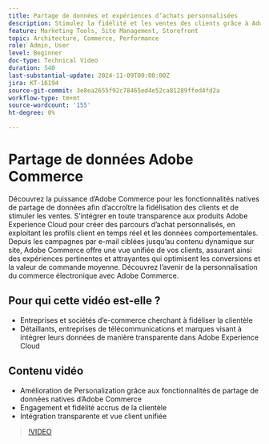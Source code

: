 ```yaml
---
title: Partage de données et expériences d’achats personnalisées
description: Stimulez la fidélité et les ventes des clients grâce à Adobe Commerce qui  le partage de données natif, ce qui permet des expériences d’achat personnalisées et une intégration transparente des données.
feature: Marketing Tools, Site Management, Storefront
topic: Architecture, Commerce, Performance
role: Admin, User
level: Beginner
doc-type: Technical Video
duration: 540
last-substantial-update: 2024-11-09T00:00:00Z
jira: KT-16194
source-git-commit: 3e8ea2655f92c78465ed4e52ca81289ffed4fd2a
workflow-type: tm+mt
source-wordcount: '155'
ht-degree: 0%

---
```



# Partage de données Adobe Commerce

Découvrez la puissance d’Adobe Commerce pour les fonctionnalités natives de partage de données afin d’accroître la fidélisation des clients et de stimuler les ventes.
S’intégrer en toute transparence aux produits Adobe Experience Cloud pour créer des parcours d’achat personnalisés, en exploitant les profils client en temps réel et les données comportementales. Depuis les campagnes par e-mail ciblées jusqu’au contenu dynamique sur site, Adobe Commerce offre une vue unifiée de vos clients, assurant ainsi des expériences pertinentes et attrayantes qui optimisent les conversions et la valeur de commande moyenne. Découvrez l’avenir de la personnalisation du commerce électronique avec Adobe Commerce.

## Pour qui cette vidéo est-elle ?

- Entreprises et sociétés d’e-commerce cherchant à fidéliser la clientèle
- Détaillants, entreprises de télécommunications et marques visant à intégrer leurs données de manière transparente dans Adobe Experience Cloud

## Contenu vidéo

- Amélioration de Personalization grâce aux fonctionnalités de partage de données natives d’Adobe Commerce
- Engagement et fidélité accrus de la clientèle
- Intégration transparente et vue client unifiée

>[!VIDEO](https://video.tv.adobe.com/v/3433568?learn=on)